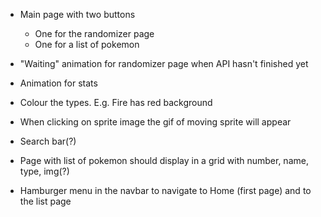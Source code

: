 - Main page with two buttons

  - One for the randomizer page
  - One for a list of pokemon

- "Waiting" animation for randomizer page when API hasn't finished yet
- Animation for stats
- Colour the types. E.g. Fire has red background
- When clicking on sprite image the gif of moving sprite will appear

- Search bar(?)

- Page with list of pokemon should display in a grid with number, name, type, img(?)

- Hamburger menu in the navbar to navigate to Home (first page) and to the list page
